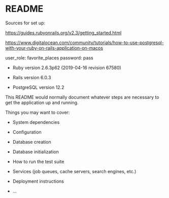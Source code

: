 # README

Sources for set up:

https://guides.rubyonrails.org/v2.3/getting_started.html

https://www.digitalocean.com/community/tutorials/how-to-use-postgresql-with-your-ruby-on-rails-application-on-macos

user_role: favorite_places
password: pass

* Ruby version 2.6.3p62 (2019-04-16 revision 67580)

* Rails version 6.0.3

* PostgreSQL version 12.2


This README would normally document whatever steps are necessary to get the
application up and running.

Things you may want to cover:


* System dependencies 

* Configuration 

* Database creation

* Database initialization

* How to run the test suite

* Services (job queues, cache servers, search engines, etc.)

* Deployment instructions

* ...
